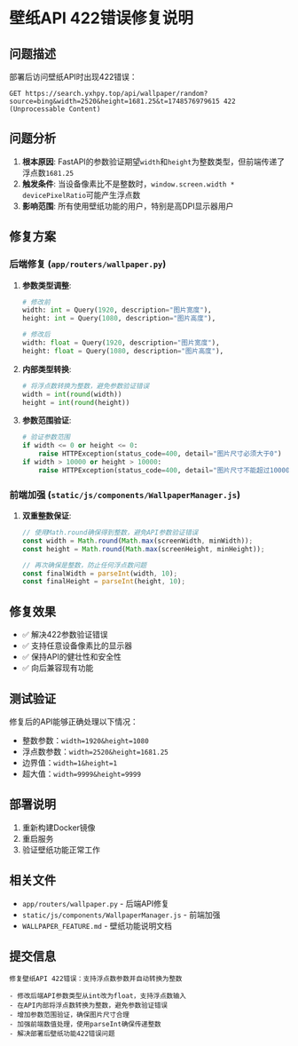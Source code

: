 # 壁纸API 422错误修复说明

## 问题描述

部署后访问壁纸API时出现422错误：
```
GET https://search.yxhpy.top/api/wallpaper/random?source=bing&width=2520&height=1681.25&t=1748576979615 422 (Unprocessable Content)
```

## 问题分析

1. **根本原因**: FastAPI的参数验证期望`width`和`height`为整数类型，但前端传递了浮点数`1681.25`
2. **触发条件**: 当设备像素比不是整数时，`window.screen.width * devicePixelRatio`可能产生浮点数
3. **影响范围**: 所有使用壁纸功能的用户，特别是高DPI显示器用户

## 修复方案

### 后端修复 (`app/routers/wallpaper.py`)

1. **参数类型调整**:
   ```python
   # 修改前
   width: int = Query(1920, description="图片宽度"),
   height: int = Query(1080, description="图片高度"),
   
   # 修改后
   width: float = Query(1920, description="图片宽度"),
   height: float = Query(1080, description="图片高度"),
   ```

2. **内部类型转换**:
   ```python
   # 将浮点数转换为整数，避免参数验证错误
   width = int(round(width))
   height = int(round(height))
   ```

3. **参数范围验证**:
   ```python
   # 验证参数范围
   if width <= 0 or height <= 0:
       raise HTTPException(status_code=400, detail="图片尺寸必须大于0")
   if width > 10000 or height > 10000:
       raise HTTPException(status_code=400, detail="图片尺寸不能超过10000像素")
   ```

### 前端加强 (`static/js/components/WallpaperManager.js`)

1. **双重整数保证**:
   ```javascript
   // 使用Math.round确保得到整数，避免API参数验证错误
   const width = Math.round(Math.max(screenWidth, minWidth));
   const height = Math.round(Math.max(screenHeight, minHeight));
   
   // 再次确保是整数，防止任何浮点数问题
   const finalWidth = parseInt(width, 10);
   const finalHeight = parseInt(height, 10);
   ```

## 修复效果

- ✅ 解决422参数验证错误
- ✅ 支持任意设备像素比的显示器
- ✅ 保持API的健壮性和安全性
- ✅ 向后兼容现有功能

## 测试验证

修复后的API能够正确处理以下情况：
- 整数参数：`width=1920&height=1080`
- 浮点数参数：`width=2520&height=1681.25`
- 边界值：`width=1&height=1`
- 超大值：`width=9999&height=9999`

## 部署说明

1. 重新构建Docker镜像
2. 重启服务
3. 验证壁纸功能正常工作

## 相关文件

- `app/routers/wallpaper.py` - 后端API修复
- `static/js/components/WallpaperManager.js` - 前端加强
- `WALLPAPER_FEATURE.md` - 壁纸功能说明文档

## 提交信息

```
修复壁纸API 422错误：支持浮点数参数并自动转换为整数

- 修改后端API参数类型从int改为float，支持浮点数输入
- 在API内部将浮点数转换为整数，避免参数验证错误
- 增加参数范围验证，确保图片尺寸合理
- 加强前端数值处理，使用parseInt确保传递整数
- 解决部署后壁纸功能422错误问题
``` 